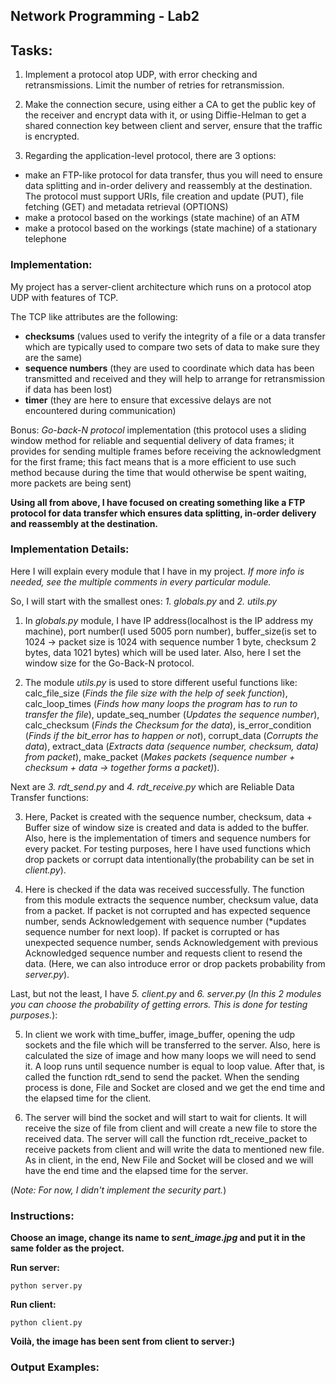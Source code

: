 ## Network Programming - Lab2

## Tasks:
1. Implement a protocol atop UDP, with error checking and retransmissions. 
Limit the number of retries for retransmission.

2. Make the connection secure, using either a CA to get the public key of the receiver and encrypt data with it, 
or using Diffie-Helman to get a shared connection key between client and server, ensure that the traffic is encrypted.

3. Regarding the application-level protocol, there are 3 options:
  - make an FTP-like protocol for data transfer, thus you will need to ensure data splitting and in-order delivery and reassembly at the destination. The protocol must support URIs, file creation and update (PUT), file fetching (GET) and metadata retrieval (OPTIONS)
  - make a protocol based on the workings (state machine) of an ATM
  - make a protocol based on the workings (state machine) of a stationary telephone 

### Implementation:

My project has a server-client architecture which runs on a protocol atop UDP with features of TCP. 

The TCP like attributes are the following:
- **checksums** (values used to verify the integrity of a file or a data transfer 
which are typically used to compare two sets of data to make sure they are the same)
- **sequence numbers** (they are used to coordinate which data has been transmitted 
and received and they will help to arrange for retransmission if data has been lost)
- **timer** (they are here to ensure that excessive delays are not encountered during communication)

Bonus: *Go-back-N protocol* implementation (this protocol uses a sliding window method for reliable and sequential delivery of 
data frames; it provides for sending multiple frames before receiving the acknowledgment for the first frame; this fact 
means that is a more efficient to use such method because during the time that would otherwise be spent waiting, more packets 
are being sent)

**Using all from above, I have focused on creating something like a FTP protocol for data transfer which ensures data 
splitting, in-order delivery and reassembly at the destination.**

### Implementation Details:

Here I will explain every module that I have in my project.
*If more info is needed, see the multiple comments in every particular module.*

So, I will start with the smallest ones: *1. globals.py* and *2. utils.py*

1. In *globals.py* module, I have IP address(localhost is the IP address my machine), port number(I used 5005 porn number), 
buffer_size(is set to 1024 -> packet size is 1024 with sequence number 1 byte, checksum 2 bytes, data 1021 bytes) 
which will be used later. Also, here I set the window size for the Go-Back-N protocol.

2. The module *utils.py* is used to store different useful functions like: calc_file_size (*Finds the file size with the 
help of seek function*), calc_loop_times (*Finds how many loops the program has to run to transfer the file*), 
update_seq_number (*Updates the sequence number*), calc_checksum (*Finds the Checksum for the data*), 
is_error_condition (*Finds if the bit_error has to happen or not*), corrupt_data (*Corrupts the data*), 
extract_data (*Extracts data (sequence number, checksum, data) from packet*), 
make_packet (*Makes packets (sequence number + checksum + data -> together forms a packet)*).

Next are *3. rdt_send.py* and *4. rdt_receive.py* which are Reliable Data Transfer functions:

3. Here, Packet is created with the sequence number, checksum, data + Buffer size of window size is created and 
data is added to the buffer. Also, here is the implementation of timers and sequence numbers for
every packet. For testing purposes, here I have used functions which drop packets or corrupt data intentionally(the
probability can be set in *client.py*).

4. Here is checked if the data was received successfully. The function from this module extracts the sequence number, 
checksum value, data from a packet. If packet is not corrupted and has expected sequence number, sends Acknowledgement 
with sequence number (*updates sequence number for next loop). If packet is corrupted or has unexpected sequence number,
sends Acknowledgement with previous Acknowledged sequence number and requests client to resend the data. (Here, we can
also introduce error or drop packets probability from *server.py*).

Last, but not the least, I have *5. client.py* and *6. server.py* (*In this 2 modules you can choose the probability of 
getting errors. This is done for testing purposes.*):

5. In client we work with time_buffer, image_buffer, opening the udp sockets and the file which will be transferred 
to the server. Also, here is calculated the size of image and how many loops we will need to send it. A loop runs until 
sequence number is equal to loop value. After that, is called the function rdt_send to send the packet. When the sending 
process is done, File and Socket are closed and we get the end time and the elapsed time for the client.

6. The server will bind the socket and will start to wait for clients. It will receive the size of file from client and 
will create a new file to store the received data. The server will call the function rdt_receive_packet to receive 
packets from client and will write the data to mentioned new file. As in client,  in the end, New File and Socket will be
closed and we will have the end time and the elapsed time for the server.

(*Note: For now, I didn't implement the security part.*)

### Instructions:
**Choose an image, change its name to *sent_image.jpg* and put it in the same folder as the project.**

**Run server:**
```
python server.py
```

**Run client:**
```
python client.py
```

**Voilà, the image has been sent from client to server:)**

### Output Examples:

